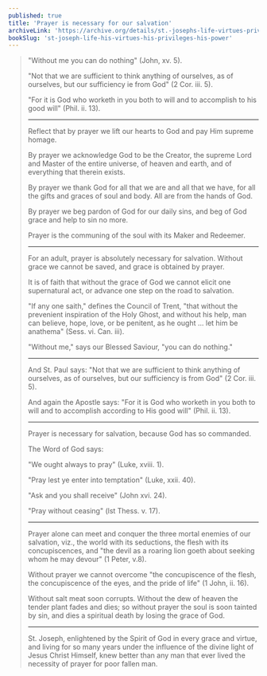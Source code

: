 ```yaml
---
published: true
title: 'Prayer is necessary for our salvation'
archiveLink: 'https://archive.org/details/st.-josephs-life-virtues-privileges-power/page/328?view=theater'
bookSlug: 'st-joseph-life-his-virtues-his-privileges-his-power'
---
```


> "Without me you can do nothing" (John, xv. 5).
>
> "Not that we are sufficient to think anything of ourselves, as of ourselves, but our sufficiency ie from God" (2 Cor. iii. 5).
>
> "For it is God who worketh in you both to will and to accomplish to his good will" (Phil. ii. 13).
>
> ---
>
> Reflect that by prayer we lift our hearts to God and pay Him supreme homage.
>
> By prayer we acknowledge God to be the Creator, the supreme Lord and Master of the entire universe, of heaven and earth, and of everything that therein exists.
>
> By prayer we thank God for all that we are and all that we have, for all the gifts and graces of soul and body. All are from the hands of God.
>
> By prayer we beg pardon of God for our daily sins, and beg of God grace and help to sin no more.
>
> Prayer is the communing of the soul with its Maker and Redeemer.
>
> ---
>
> For an adult, prayer is absolutely necessary for salvation. Without grace we cannot be saved, and grace is obtained by prayer.
>
> It is of faith that without the grace of God we cannot elicit one supernatural act, or advance one step on the road to salvation.
>
> "If any one saith," defines the Council of Trent, "that without the prevenient inspiration of the Holy Ghost, and without his help, man can believe, hope, love, or be penitent, as he ought ... let him be anathema" (Sess. vi. Can. iii).
>
> "Without me," says our Blessed Saviour, "you can do nothing."
>
> ---
>
> And St. Paul says: "Not that we are sufficient to think anything of ourselves, as of ourselves, but our sufficiency is from God" (2 Cor. iii. 5).
>
> And again the Apostle says: "For it is God who worketh in you both to will and to accomplish according to His good will" (Phil. ii. 13).
>
> ---
>
> Prayer is necessary for salvation, because God has so commanded.
>
> The Word of God says:
>
> "We ought always to pray" (Luke, xviii. 1).
>
> "Pray lest ye enter into temptation" (Luke, xxii. 40).
>
> "Ask and you shall receive" (John xvi. 24).
>
> "Pray without ceasing" (lst Thess. v. 17).
>
> ---
>
> Prayer alone can meet and conquer the three mortal enemies of our salvation, viz., the world with its seductions, the flesh with its concupiscences, and "the devil as a roaring lion goeth about seeking whom he may devour" (1 Peter, v.8).
>
> Without prayer we cannot overcome "the concupiscence of the flesh, the concupiscence of the eyes, and the pride of life" (1 John, ii. 16).
>
> Without salt meat soon corrupts. Without the dew of heaven the tender plant fades and dies; so without prayer the soul is soon tainted by sin, and dies a spiritual death by losing the grace of God.
>
> ---
>
> St. Joseph, enlightened by the Spirit of God in every grace and virtue, and living for so many years under the influence of the divine light of Jesus Christ Himself, knew better than any man that ever lived the necessity of prayer for poor fallen man.

